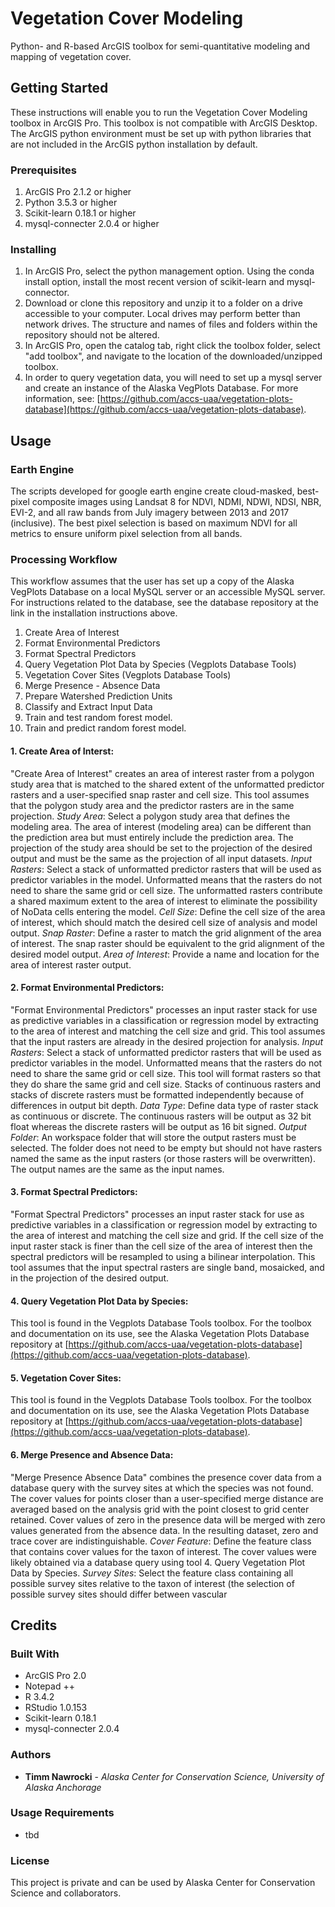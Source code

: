 # Vegetation Cover Modeling
Python- and R-based ArcGIS toolbox for semi-quantitative modeling and mapping of vegetation cover.

## Getting Started
These instructions will enable you to run the Vegetation Cover Modeling toolbox in ArcGIS Pro. This toolbox is not compatible with ArcGIS Desktop. The ArcGIS python environment must be set up with python libraries that are not included in the ArcGIS python installation by default.

### Prerequisites
1. ArcGIS Pro 2.1.2 or higher
2. Python 3.5.3 or higher
3. Scikit-learn 0.18.1 or higher
4. mysql-connecter 2.0.4 or higher

### Installing
1. In ArcGIS Pro, select the python management option. Using the conda install option, install the most recent version of scikit-learn and mysql-connector.
2. Download or clone this repository and unzip it to a folder on a drive accessible to your computer. Local drives may perform better than network drives. The structure and names of files and folders within the repository should not be altered.
3. In ArcGIS Pro, open the catalog tab, right click the toolbox folder, select "add toolbox", and navigate to the location of the downloaded/unzipped toolbox.
4. In order to query vegetation data, you will need to set up a mysql server and create an instance of the Alaska VegPlots Database. For more information, see: [https://github.com/accs-uaa/vegetation-plots-database](https://github.com/accs-uaa/vegetation-plots-database).

## Usage

### Earth Engine
The scripts developed for google earth engine create cloud-masked, best-pixel composite images using Landsat 8 for NDVI, NDMI, NDWI, NDSI, NBR, EVI-2, and all raw bands from July imagery between 2013 and 2017 (inclusive). The best pixel selection is based on maximum NDVI for all metrics to ensure uniform pixel selection from all bands.

### Processing Workflow
This workflow assumes that the user has set up a copy of the Alaska VegPlots Database on a local MySQL server or an accessible MySQL server. For instructions related to the database, see the database repository at the link in the installation instructions above.
1. Create Area of Interest
2. Format Environmental Predictors
3. Format Spectral Predictors
4. Query Vegetation Plot Data by Species (Vegplots Database Tools)
5. Vegetation Cover Sites (Vegplots Database Tools)
6. Merge Presence - Absence Data
7. Prepare Watershed Prediction Units
8. Classify and Extract Input Data
9. Train and test random forest model.
10. Train and predict random forest model.

#### 1. Create Area of Interst:
"Create Area of Interest" creates an area of interest raster from a polygon study area that is matched to the shared extent of the unformatted predictor rasters and a user-specified snap raster and cell size. This tool assumes that the polygon study area and the predictor rasters are in the same projection.
*Study Area*: Select a polygon study area that defines the modeling area. The area of interest (modeling area) can be different than the prediction area but must entirely include the prediction area. The projection of the study area should be set to the projection of the desired output and must be the same as the projection of all input datasets.
*Input Rasters*: Select a stack of unformatted predictor rasters that will be used as predictor variables in the model. Unformatted means that the rasters do not need to share the same grid or cell size. The unformatted rasters contribute a shared maximum extent to the area of interest to eliminate the possibility of NoData cells entering the model.
*Cell Size*: Define the cell size of the area of interest, which should match the desired cell size of analysis and model output.
*Snap Raster*: Define a raster to match the grid alignment of the area of interest. The snap raster should be equivalent to the grid alignment of the desired model output.
*Area of Interest*: Provide a name and location for the area of interest raster output.

#### 2. Format Environmental Predictors:
"Format Environmental Predictors" processes an input raster stack for use as predictive variables in a classification or regression model by extracting to the area of interest and matching the cell size and grid. This tool assumes that the input rasters are already in the desired projection for analysis.
*Input Rasters*: Select a stack of unformatted predictor rasters that will be used as predictor variables in the model. Unformatted means that the rasters do not need to share the same grid or cell size. This tool will format rasters so that they do share the same grid and cell size. Stacks of continuous rasters and stacks of discrete rasters must be formatted independently because of differences in output bit depth.
*Data Type*: Define data type of raster stack as continuous or discrete. The continuous rasters will be output as 32 bit float whereas the discrete rasters will be output as 16 bit signed.
*Output Folder*: An workspace folder that will store the output rasters must be selected. The folder does not need to be empty but should not have rasters named the same as the input rasters (or those rasters will be overwritten). The output names are the same as the input names.

#### 3. Format Spectral Predictors:
"Format Spectral Predictors" processes an input raster stack for use as predictive variables in a classification or regression model by extracting to the area of interest and matching the cell size and grid. If the cell size of the input raster stack is finer than the cell size of the area of interest then the spectral predictors will be resampled to using a bilinear interpolation. This tool assumes that the input spectral rasters are single band, mosaicked, and in the projection of the desired output.

#### 4. Query Vegetation Plot Data by Species:
This tool is found in the Vegplots Database Tools toolbox. For the toolbox and documentation on its use, see the Alaska Vegetation Plots Database repository at [https://github.com/accs-uaa/vegetation-plots-database](https://github.com/accs-uaa/vegetation-plots-database).

#### 5. Vegetation Cover Sites:
This tool is found in the Vegplots Database Tools toolbox. For the toolbox and documentation on its use, see the Alaska Vegetation Plots Database repository at [https://github.com/accs-uaa/vegetation-plots-database](https://github.com/accs-uaa/vegetation-plots-database).

#### 6. Merge Presence and Absence Data:
"Merge Presence Absence Data" combines the presence cover data from a database query with the survey sites at which the species was not found. The cover values for points closer than a user-specified merge distance are averaged based on the analysis grid with the point closest to grid center retained. Cover values of zero in the presence data will be merged with zero values generated from the absence data. In the resulting dataset, zero and trace cover are indistinguishable.
*Cover Feature*: Define the feature class that contains cover values for the taxon of interest. The cover values were likely obtained via a database query using tool 4. Query Vegetation Plot Data by Species.
*Survey Sites*: Select the feature class containing all possible survey sites relative to the taxon of interest (the selection of possible survey sites should differ between vascular 



## Credits

### Built With
* ArcGIS Pro 2.0
* Notepad ++
* R 3.4.2
* RStudio 1.0.153
* Scikit-learn 0.18.1
* mysql-connecter 2.0.4

### Authors
* **Timm Nawrocki** - *Alaska Center for Conservation Science, University of Alaska Anchorage*

### Usage Requirements
* tbd

### License
This project is private and can be used by Alaska Center for Conservation Science and collaborators.
